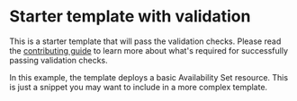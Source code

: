 ﻿# Starter template with validation

This is a starter template that will pass the validation checks. Please read the [contributing guide](https://github.com/Azure/azure-quickstart-templates#contributing-guide) to learn more about what's required for successfully passing validation checks. 

In this example, the template deploys a basic Availability Set resource. This is just a snippet you may want to include in a more complex template.

